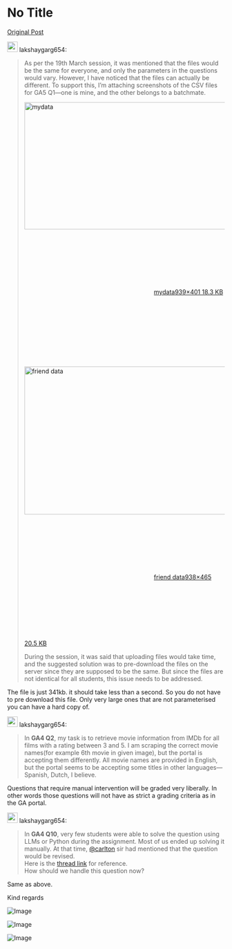 # No Title

[Original Post](https://discourse.onlinedegree.iitm.ac.in/t/169029/103)

<aside class="quote group-ds-students" data-username="lakshaygarg654" data-post="98" data-topic="169029">
<div class="title">
<div class="quote-controls"></div>
<img alt="" width="24" height="24" src="https://dub1.discourse-cdn.com/flex013/user_avatar/discourse.onlinedegree.iitm.ac.in/lakshaygarg654/48/129814_2.png" class="avatar"> lakshaygarg654:</div>
<blockquote>
<p>As per the 19th March session, it was mentioned that the files would be the same for everyone, and only the parameters in the questions would vary. However, I have noticed that the files can actually be different. To support this, I’m attaching screenshots of the CSV files for GA5 Q1—one is mine, and the other belongs to a batchmate.</p>
<p><div class="lightbox-wrapper"><a class="lightbox" href="https://europe1.discourse-cdn.com/flex013/uploads/iitm/original/3X/b/d/bd0793de2034d6990e337f71cda4447d55e863bb.png" data-download-href="/uploads/short-url/qYetz4niRz4sSTi8LqLpF7X9Gs3.png?dl=1" title="mydata"><img src="https://europe1.discourse-cdn.com/flex013/uploads/iitm/original/3X/b/d/bd0793de2034d6990e337f71cda4447d55e863bb.png" alt="mydata" data-base62-sha1="qYetz4niRz4sSTi8LqLpF7X9Gs3" width="690" height="294" data-dominant-color="E9E9EA"><div class="meta"><svg class="fa d-icon d-icon-far-image svg-icon" aria-hidden="true"><use href="#far-image"></use></svg><span class="filename">mydata</span><span class="informations">939×401 18.3 KB</span><svg class="fa d-icon d-icon-discourse-expand svg-icon" aria-hidden="true"><use href="#discourse-expand"></use></svg></div></a></div></p>
<p><div class="lightbox-wrapper"><a class="lightbox" href="https://europe1.discourse-cdn.com/flex013/uploads/iitm/original/3X/1/c/1c9058197b1b9e480dec30b06a4e9cca190a1a9e.png" data-download-href="/uploads/short-url/44GCKKbbLnhDqsoaago0XJzY3h4.png?dl=1" title="friend data"><img src="https://europe1.discourse-cdn.com/flex013/uploads/iitm/original/3X/1/c/1c9058197b1b9e480dec30b06a4e9cca190a1a9e.png" alt="friend data" data-base62-sha1="44GCKKbbLnhDqsoaago0XJzY3h4" width="690" height="342" data-dominant-color="EBEBEB"><div class="meta"><svg class="fa d-icon d-icon-far-image svg-icon" aria-hidden="true"><use href="#far-image"></use></svg><span class="filename">friend data</span><span class="informations">938×465 20.5 KB</span><svg class="fa d-icon d-icon-discourse-expand svg-icon" aria-hidden="true"><use href="#discourse-expand"></use></svg></div></a></div></p>
<p>During the session, it was said that uploading files would take time, and the suggested solution was to pre-download the files on the server since they are supposed to be the same. But since the files are not identical for all students, this issue needs to be addressed.</p>
</blockquote>
</aside>
<p>The file is just 341kb. it should take less than a second. So you do not have to pre download this file. Only very large ones that are not parameterised you can have a hard copy of.</p>
<aside class="quote group-ds-students" data-username="lakshaygarg654" data-post="98" data-topic="169029">
<div class="title">
<div class="quote-controls"></div>
<img alt="" width="24" height="24" src="https://dub1.discourse-cdn.com/flex013/user_avatar/discourse.onlinedegree.iitm.ac.in/lakshaygarg654/48/129814_2.png" class="avatar"> lakshaygarg654:</div>
<blockquote>
<p>In <strong>GA4 Q2</strong>, my task is to retrieve movie information from IMDb for all films with a rating between 3 and 5. I am scraping the correct movie names(for example 6th movie in given image), but the portal is accepting them differently. All movie names are provided in English, but the portal seems to be accepting some titles in other languages—Spanish, Dutch, I believe.</p>
</blockquote>
</aside>
<p>Questions that require manual intervention will be graded very liberally. In other words those questions will not have as strict a grading criteria as in the GA portal.</p>
<aside class="quote group-ds-students" data-username="lakshaygarg654" data-post="98" data-topic="169029">
<div class="title">
<div class="quote-controls"></div>
<img alt="" width="24" height="24" src="https://dub1.discourse-cdn.com/flex013/user_avatar/discourse.onlinedegree.iitm.ac.in/lakshaygarg654/48/129814_2.png" class="avatar"> lakshaygarg654:</div>
<blockquote>
<p>In <strong>GA4 Q10</strong>, very few students were able to solve the question using LLMs or Python during the assignment. Most of us ended up solving it manually. At that time, <a class="mention" href="/u/carlton">@carlton</a> sir had mentioned that the question would be revised.<br>
Here is the <a href="https://discourse.onlinedegree.iitm.ac.in/t/ga4-data-sourcing-discussion-thread-tds-jan-2025/165959/106">thread link</a> for reference.<br>
How should we handle this question now?</p>
</blockquote>
</aside>
<p>Same as above.</p>
<p>Kind regards</p>

![Image](https://europe1.discourse-cdn.com/flex013/uploads/iitm/original/3X/b/d/bd0793de2034d6990e337f71cda4447d55e863bb.png)

![Image](https://europe1.discourse-cdn.com/flex013/uploads/iitm/original/3X/1/c/1c9058197b1b9e480dec30b06a4e9cca190a1a9e.png)

![Image](https://dub1.discourse-cdn.com/flex013/user_avatar/discourse.onlinedegree.iitm.ac.in/lakshaygarg654/48/129814_2.png)